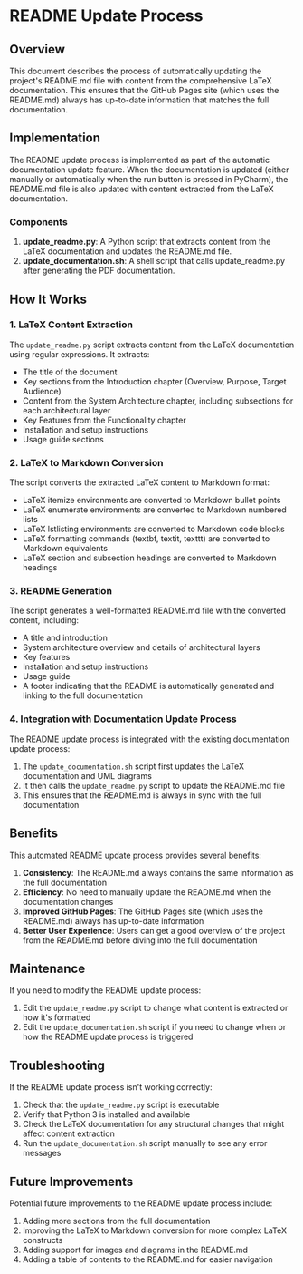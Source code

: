 # README Update Process

## Overview

This document describes the process of automatically updating the project's README.md file with content from the comprehensive LaTeX documentation. This ensures that the GitHub Pages site (which uses the README.md) always has up-to-date information that matches the full documentation.

## Implementation

The README update process is implemented as part of the automatic documentation update feature. When the documentation is updated (either manually or automatically when the run button is pressed in PyCharm), the README.md file is also updated with content extracted from the LaTeX documentation.

### Components

1. **update_readme.py**: A Python script that extracts content from the LaTeX documentation and updates the README.md file.
2. **update_documentation.sh**: A shell script that calls update_readme.py after generating the PDF documentation.

## How It Works

### 1. LaTeX Content Extraction

The `update_readme.py` script extracts content from the LaTeX documentation using regular expressions. It extracts:

- The title of the document
- Key sections from the Introduction chapter (Overview, Purpose, Target Audience)
- Content from the System Architecture chapter, including subsections for each architectural layer
- Key Features from the Functionality chapter
- Installation and setup instructions
- Usage guide sections

### 2. LaTeX to Markdown Conversion

The script converts the extracted LaTeX content to Markdown format:

- LaTeX itemize environments are converted to Markdown bullet points
- LaTeX enumerate environments are converted to Markdown numbered lists
- LaTeX lstlisting environments are converted to Markdown code blocks
- LaTeX formatting commands (textbf, textit, texttt) are converted to Markdown equivalents
- LaTeX section and subsection headings are converted to Markdown headings

### 3. README Generation

The script generates a well-formatted README.md file with the converted content, including:

- A title and introduction
- System architecture overview and details of architectural layers
- Key features
- Installation and setup instructions
- Usage guide
- A footer indicating that the README is automatically generated and linking to the full documentation

### 4. Integration with Documentation Update Process

The README update process is integrated with the existing documentation update process:

1. The `update_documentation.sh` script first updates the LaTeX documentation and UML diagrams
2. It then calls the `update_readme.py` script to update the README.md file
3. This ensures that the README.md is always in sync with the full documentation

## Benefits

This automated README update process provides several benefits:

1. **Consistency**: The README.md always contains the same information as the full documentation
2. **Efficiency**: No need to manually update the README.md when the documentation changes
3. **Improved GitHub Pages**: The GitHub Pages site (which uses the README.md) always has up-to-date information
4. **Better User Experience**: Users can get a good overview of the project from the README.md before diving into the full documentation

## Maintenance

If you need to modify the README update process:

1. Edit the `update_readme.py` script to change what content is extracted or how it's formatted
2. Edit the `update_documentation.sh` script if you need to change when or how the README update process is triggered

## Troubleshooting

If the README update process isn't working correctly:

1. Check that the `update_readme.py` script is executable
2. Verify that Python 3 is installed and available
3. Check the LaTeX documentation for any structural changes that might affect content extraction
4. Run the `update_documentation.sh` script manually to see any error messages

## Future Improvements

Potential future improvements to the README update process include:

1. Adding more sections from the full documentation
2. Improving the LaTeX to Markdown conversion for more complex LaTeX constructs
3. Adding support for images and diagrams in the README.md
4. Adding a table of contents to the README.md for easier navigation